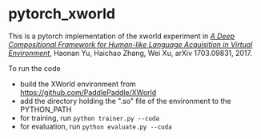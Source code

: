 # pytorch_xworld
This is a pytorch implementation of the xworld experiment in [*A Deep Compositional Framework for Human-like Language Acquisition in Virtual Environment*](https://arxiv.org/abs/1703.09831), Haonan Yu, Haichao Zhang, Wei Xu, arXiv 1703.09831, 2017.

To run the code
* build the XWorld environment from https://github.com/PaddlePaddle/XWorld 
* add the directory holding the ".so" file of the environment to the PYTHON_PATH
* for training, run `python trainer.py --cuda`
* for evaluation, run `python evaluate.py --cuda` 
